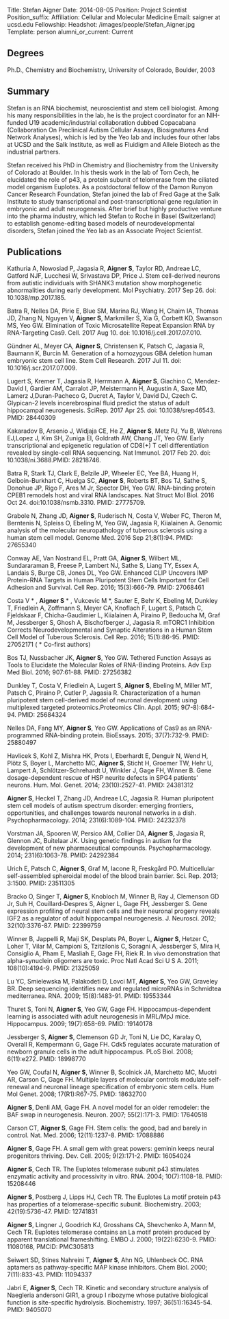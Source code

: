 Title: Stefan Aigner
Date: 2014-08-05
Position: Project Scientist
Position_suffix:
Affiliation: Cellular and Molecular Medicine
Email: saigner at ucsd.edu
Fellowship:
Headshot: /images/people/Stefan_Aigner.jpg
Template: person
alumni_or_current: Current

## Degrees

Ph.D., Chemistry and Biochemistry, University of Colorado, Boulder, 2003<br>

## Summary
Stefan is an RNA biochemist, neuroscientist and stem cell biologist. Among his many responsibilities in the lab, he is the project coordinator for an NIH-funded U19 academic/industrial collaboration dubbed Copacabana (Collaboration On Preclinical Autism Cellular Assays, Biosignatures And Network Analyses), which is led by the Yeo lab and includes four other labs at UCSD and the Salk Institute, as well as Fluidigm and Allele Biotech as the industrial partners.

Stefan received his PhD in Chemistry and Biochemistry from the University of Colorado at Boulder. In his thesis work in the lab of Tom Cech, he elucidated the role of p43, a protein subunit of telomerase from the ciliated model organism Euplotes. As a postdoctoral fellow of the Damon Runyon Cancer Research Foundation, Stefan joined the lab of Fred Gage at the Salk Institute to study transcriptional and post-transcriptional gene regulation in embryonic and adult neurogenesis. After brief but highly productive venture into the pharma industry, which led Stefan to Roche in Basel (Switzerland) to establish genome-editing based models of neurodevelopmental disorders, Stefan joined the Yeo lab as an Associate Project Scientist.


## Publications
 Kathuria A, Nowosiad P, Jagasia R, **Aigner S**, Taylor RD, Andreae LC, Gatford NJF, Lucchesi W, Srivastava DP, Price J. Stem cell-derived neurons from autistic individuals with SHANK3 mutation show morphogenetic abnormalities during early development. Mol Psychiatry. 2017 Sep 26. doi: 10.1038/mp.2017.185.

Batra R, Nelles DA, Pirie E, Blue SM, Marina RJ, Wang H, Chaim IA, Thomas JD, Zhang N, Nguyen V, **Aigner S**, Markmiller S, Xia G, Corbett KD, Swanson MS, Yeo GW. Elimination of Toxic Microsatellite Repeat Expansion RNA by RNA-Targeting Cas9. Cell. 2017 Aug 10. doi: 10.1016/j.cell.2017.07.010.

Gündner AL, Meyer CA, **Aigner S**, Christensen K, Patsch C, Jagasia R, Baumann K, Burcin M. Generation of a homozygous GBA deletion human embryonic stem cell line. Stem Cell Research. 2017 Jul 11. doi: 10.1016/j.scr.2017.07.009. 

Lugert S, Kremer T, Jagasia R, Herrmann A, **Aigner S**, Giachino C, Mendez-David I, Gardier AM, Carralot JP, Meistermann H, Augustin A, Saxe MD, Lamerz J,Duran-Pacheco G, Ducret A, Taylor V, David DJ, Czech C. Glypican-2 levels incerebrospinal fluid predict the status of adult hippocampal neurogenesis. SciRep. 2017 Apr 25. doi: 10.1038/srep46543. PMID: 28440309   

Kakaradov B, Arsenio J, Widjaja CE, He Z, **Aigner S**, Metz PJ, Yu B, Wehrens EJ,Lopez J, Kim SH, Zuniga EI, Goldrath AW, Chang JT, Yeo GW. Early transcriptional and epigenetic regulation of CD8(+) T cell differentiation revealed by single-cell RNA sequencing. Nat Immunol. 2017 Feb 20. doi: 10.1038/ni.3688.PMID: 28218746.  

Batra R, Stark TJ, Clark E, Belzile JP, Wheeler EC, Yee BA, Huang H, Gelboin-Burkhart C, Huelga SC, **Aigner S**, Roberts BT, Bos TJ, Sathe S, Donohue JP, Rigo F, Ares M Jr, Spector DH, Yeo GW. RNA-binding protein CPEB1 remodels host and viral RNA landscapes. Nat Struct Mol Biol. 2016 Oct 24. doi:10.1038/nsmb.3310. PMID: 27775709.

Grabole N, Zhang JD, **Aigner S**, Ruderisch N, Costa V, Weber FC, Theron M, Berntenis N, Spleiss O, Ebeling M, Yeo GW, Jagasia R, Kiialainen A. Genomic analysis of the molecular neuropathology of tuberous sclerosis using a human stem cell model. Genome Med. 2016 Sep 21;8(1):94. PMID: 27655340


Conway AE, Van Nostrand EL, Pratt GA, **Aigner S**, Wilbert ML, Sundararaman B, Freese P, Lambert NJ, Sathe S, Liang TY, Essex A, Landais S, Burge CB, Jones DL, Yeo GW. Enhanced CLIP Uncovers IMP Protein-RNA Targets in Human Pluripotent Stem Cells Important for Cell Adhesion and Survival. Cell Rep. 2016; 15(3):666-79. PMID: 27068461

Costa V * , **Aigner S** * , Vukcevic M *, Sauter E, Behr K, Ebeling M, Dunkley T, Friedlein A, Zoffmann S, Meyer CA, Knoflach F, Lugert S, Patsch C, Fjeldskaar F, Chicha-Gaudimier L, Kiialainen A, Piraino P, Bedoucha M, Graf M, Jessberger S, Ghosh A, Bischofberger J, Jagasia R. mTORC1 Inhibition Corrects Neurodevelopmental and Synaptic Alterations in a Human Stem Cell Model of Tuberous Sclerosis. Cell Rep. 2016; 15(1):86-95. PMID: 27052171 ( * Co-first authors)

Bos TJ, Nussbacher JK, **Aigner S**, Yeo GW. Tethered Function Assays as Tools to Elucidate the Molecular Roles of RNA-Binding Proteins. Adv Exp Med Biol. 2016; 907:61-88. PMID: 27256382

Dunkley T, Costa V, Friedlein A, Lugert S, **Aigner S**, Ebeling M, Miller MT, Patsch C, Piraino P, Cutler P, Jagasia R. Characterization of a human pluripotent stem cell-derived model of neuronal development using multiplexed targeted proteomics.Proteomics Clin. Appl. 2015; 9(7-8):684-94. PMID: 25684324

Nelles DA, Fang MY, **Aigner S**, Yeo GW. Applications of Cas9 as an RNA-programmed RNA-binding protein. BioEssays. 2015; 37(7):732-9. PMID: 25880497

Havlicek S, Kohl Z, Mishra HK, Prots I, Eberhardt E, Denguir N, Wend H, Plötz S, Boyer L, Marchetto MC, **Aigner S**, Sticht H, Groemer TW, Hehr U, Lampert A, Schlötzer-Schrehardt U, Winkler J, Gage FH, Winner B. Gene dosage-dependent rescue of HSP neurite defects in SPG4 patients' neurons. Hum. Mol. Genet. 2014; 23(10):2527-41. PMID: 24381312

**Aigner S**, Heckel T, Zhang JD, Andreae LC, Jagasia R. Human pluripotent stem cell models of autism spectrum disorder: emerging frontiers, opportunities, and challenges towards neuronal networks in a dish. Psychopharmacology. 2014; 231(6):1089-104. PMID: 24232378

Vorstman JA, Spooren W, Persico AM, Collier DA, **Aigner S**, Jagasia R, Glennon JC, Buitelaar JK. Using genetic findings in autism for the development of new pharmaceutical compounds. Psychopharmacology. 2014; 231(6):1063-78. PMID: 24292384

Urich E, Patsch C, **Aigner S**, Graf M, Iacone R, Freskgård PO. Multicellular self-assembled spheroidal model of the blood brain barrier. Sci. Rep. 2013; 3:1500. PMID: 23511305

Bracko O, Singer T, **Aigner S**, Knobloch M, Winner B, Ray J, Clemenson GD Jr, Suh H, Couillard-Despres S, Aigner L, Gage FH, Jessberger S. Gene expression profiling of neural stem cells and their neuronal progeny reveals IGF2 as a regulator of adult hippocampal neurogenesis. J. Neurosci. 2012; 32(10):3376-87. PMID: 22399759

Winner B, Jappelli R, Maji SK, Desplats PA, Boyer L, **Aigner S**, Hetzer C, Loher T, Vilar M, Campioni S, Tzitzilonis C, Soragni A, Jessberger S, Mira H, Consiglio A, Pham E, Masliah E, Gage FH, Riek R. In vivo demonstration that alpha-synuclein oligomers are toxic. Proc Natl Acad Sci U S A. 2011; 108(10):4194-9. PMID: 21325059

Lu YC, Smielewska M, Palakodeti D, Lovci MT, **Aigner S**, Yeo GW, Graveley BR. Deep sequencing identifies new and regulated microRNAs in Schmidtea mediterranea. RNA. 2009; 15(8):1483-91. PMID: 19553344

Thuret S, Toni N, **Aigner S**, Yeo GW, Gage FH. Hippocampus-dependent learning is associated with adult neurogenesis in MRL/MpJ mice. Hippocampus. 2009; 19(7):658-69. PMID: 19140178

Jessberger S, **Aigner S**, Clemenson GD Jr, Toni N, Lie DC, Karalay O, Overall R, Kempermann G, Gage FH. Cdk5 regulates accurate maturation of newborn granule cells in the adult hippocampus. PLoS Biol. 2008; 6(11):e272. PMID: 18998770

Yeo GW, Coufal N, **Aigner S**, Winner B, Scolnick JA, Marchetto MC, Muotri AR, Carson C, Gage FH. Multiple layers of molecular controls modulate self-renewal and neuronal lineage specification of embryonic stem cells. Hum Mol Genet. 2008; 17(R1):R67-75. PMID: 18632700

**Aigner S**, Denli AM, Gage FH. A novel model for an older remodeler: the BAF swap in neurogenesis. Neuron. 2007; 55(2):171-3. PMID: 17640518

Carson CT, **Aigner S**, Gage FH. Stem cells: the good, bad and barely in control. Nat. Med. 2006; 12(11):1237-8. PMID: 17088886

**Aigner S**, Gage FH. A small gem with great powers: geminin keeps neural progenitors thriving. Dev. Cell. 2005; 9(2):171-2. PMID: 16054024

**Aigner S**, Cech TR. The Euplotes telomerase subunit p43 stimulates enzymatic activity and processivity in vitro. RNA. 2004; 10(7):1108-18. PMID: 15208446

**Aigner S**, Postberg J, Lipps HJ, Cech TR. The Euplotes La motif protein p43 has properties of a telomerase-specific subunit. Biochemistry. 2003; 42(19):5736-47. PMID: 12741831

**Aigner S**, Lingner J, Goodrich KJ, Grosshans CA, Shevchenko A, Mann M, Cech TR. Euplotes telomerase contains an La motif protein produced by apparent translational frameshifting. EMBO J. 2000; 19(22):6230-9. PMID: 11080168, PMCID: PMC305813

Seiwert SD, Stines Nahreini T, **Aigner S**, Ahn NG, Uhlenbeck OC. RNA aptamers as pathway-specific MAP kinase inhibitors. Chem Biol. 2000; 7(11):833-43. PMID: 11094337

Jabri E, **Aigner S**, Cech TR. Kinetic and secondary structure analysis of Naegleria andersoni GIR1, a group I ribozyme whose putative biological function is site-specific hydrolysis. Biochemistry. 1997; 36(51):16345-54. PMID: 9405070




